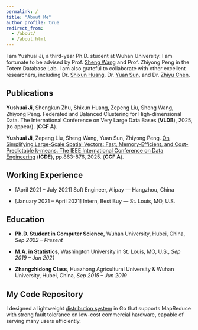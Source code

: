 ```yaml
---
permalink: /
title: "About Me"
author_profile: true
redirect_from: 
  - /about/
  - /about.html
---
```


I am Yushuai Ji, a third-year Ph.D. student at Wuhan University. I am fortunate to be advised by Prof. [Sheng Wang](http://sheng.whu.edu.cn/) and Prof. Zhiyong Peng in the Totem Database Lab. I am also grateful to collaborate with other excellent researchers, including Dr. [Shixun Huang](https://shixunh.io/), Dr. [Yuan Sun](https://scholars.latrobe.edu.au/y6sun), and Dr. [Zhiyu Chen](https://zhiyuchen.com/).

**Publications**
------
**Yushuai Ji**, Shengkun Zhu, Shixun  Huang, Zepeng Liu, Sheng Wang, Zhiyong Peng. Federated and Balanced Clustering for High-dimensional Data. The International Conference on Very Large Data Bases (**VLDB**), 2025, (to appear). (**CCF A**).

**Yushuai Ji**, Zepeng Liu, Sheng Wang, Yuan Sun, Zhiyong Peng.
[On Simplifying Large-Scale Spatial Vectors: Fast, Memory-Efficient, and Cost-Predictable k-means.
The IEEE International Conference on Data Engineering](https://www.computer.org/csdl/proceedings-article/icde/2025/360300a863/26FZzBgQACY) (**ICDE**), pp.863-876, 2025. (**CCF A**).

**Working Experience**
------

* [April 2021 – July 2021] Soft Engineer, Alipay — Hangzhou, China

* [January 2021 – April 2021] Intern, Best Buy — St. Louis, MO, U.S.


**Education**
------
- **Ph.D. Student in Computer Science**,
  Wuhan University, Hubei, China, *Sep 2022 – Present*

- **M.A. in Statistics**,
  Washington University in St. Louis, MO, U.S., *Sep 2019 – Jun 2021*

- **Zhangzhidong Class**,
  Huazhong Agricultural University & Wuhan University, Hubei, China, *Sep 2015 – Jun 2019*
  
**My Code Repository**
------
I designed a lightweight [distribution system](https://github.com/YushuaiJi/Distribution-System) in Go that supports MapReduce with strong fault tolerance on low-cost commercial hardware, capable of serving many users efficiently.
